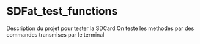 # SDFat_test_functions 
Description du projet pour tester la SDCard 
On teste les methodes par des commandes transmises par le terminal 
